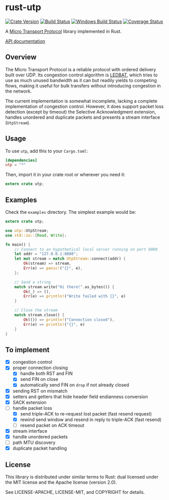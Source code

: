 # rust-utp

[![Crate Version](https://img.shields.io/crates/v/utp.svg?style=flat)](https://crates.io/crates/utp)
[![Build Status](https://img.shields.io/travis/meqif/rust-utp.svg?style=flat)](http://travis-ci.org/meqif/rust-utp)
[![Windows Build Status](https://ci.appveyor.com/api/projects/status/q38b38fendqat8o6?svg=true)](https://ci.appveyor.com/project/meqif/rust-utp)
[![Coverage Status](https://img.shields.io/coveralls/meqif/rust-utp.svg?style=flat)](https://coveralls.io/r/meqif/rust-utp?branch=master)

A [Micro Transport Protocol](http://www.bittorrent.org/beps/bep_0029.html)
library implemented in Rust.

[API documentation](http://meqif.github.io/rust-utp/)

## Overview

The Micro Transport Protocol is a reliable protocol with ordered delivery built
over UDP. Its congestion control algorithm is
[LEDBAT](http://tools.ietf.org/html/rfc6817), which tries to use as much unused
bandwidth as it can but readily yields to competing flows, making it useful for
bulk transfers without introducing congestion in the network.

The current implementation is somewhat incomplete, lacking a complete implementation of congestion
control. However, it does support packet loss detection (except by timeout) the
Selective Acknowledgment extension, handles unordered and duplicate packets and
presents a stream interface (`UtpStream`).

## Usage

To use `utp`, add this to your `Cargo.toml`:

```toml
[dependencies]
utp = "*"
```

Then, import it in your crate root or wherever you need it:

```rust
extern crate utp;
```

## Examples

Check the `examples` directory. The simplest example would be:

```rust
extern crate utp;

use utp::UtpStream;
use std::io::{Read, Write};

fn main() {
    // Connect to an hypothetical local server running on port 8080
    let addr = "127.0.0.1:8080";
    let mut stream = match UtpStream::connect(addr) {
        Ok(stream) => stream,
        Err(e) => panic!("{}", e),
    };

    // Send a string
    match stream.write("Hi there!".as_bytes()) {
        Ok(_) => (),
        Err(e) => println!("Write failed with {}", e)
    }

    // Close the stream
    match stream.close() {
        Ok(()) => println!("Connection closed"),
        Err(e) => println!("{}", e)
    }
}
```

## To implement

- [x] congestion control
- [x] proper connection closing
    - [x] handle both RST and FIN
    - [x] send FIN on close
    - [x] automatically send FIN on `drop` if not already closed
- [x] sending RST on mismatch
- [x] setters and getters that hide header field endianness conversion
- [x] SACK extension
- [ ] handle packet loss
    - [x] send triple-ACK to re-request lost packet (fast resend request)
    - [x] rewind send window and resend in reply to triple-ACK (fast resend)
    - [ ] resend packet on ACK timeout
- [x] stream interface
- [x] handle unordered packets
- [ ] path MTU discovery
- [x] duplicate packet handling

## License

This library is distributed under similar terms to Rust: dual licensed under the MIT license and the Apache license (version 2.0).

See LICENSE-APACHE, LICENSE-MIT, and COPYRIGHT for details.

